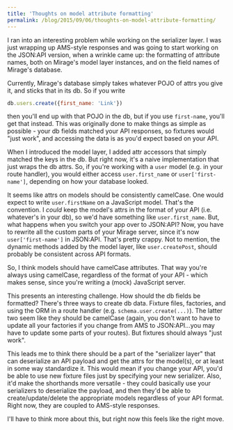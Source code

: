 ```yaml
---
title: 'Thoughts on model attribute formatting'
permalink: /blog/2015/09/06/thoughts-on-model-attribute-formatting/
---
```


I ran into an interesting problem while working on the serializer layer. I was just wrapping up AMS-style responses and was going to start working on the JSON:API version, when a wrinkle came up: the formatting of attribute names, both on Mirage's model layer instances, and on the field names of Mirage's database.

Currently, Mirage's database simply takes whatever POJO of attrs you give it, and sticks that in its db. So if you write

```js
db.users.create({first_name: 'Link'})
```

then you'll end up with that POJO in the db, but if you use `first-name`, you'll get that instead. This was originally done to make things as simple as possible - your db fields matched your API responses, so fixtures would "just work", and accessing the data is as you'd expect based on your API.

When I introduced the model layer, I added attr accessors that simply matched the keys in the db. But right now, it's a naive implementation that just wraps the db attrs. So, if you're working with a `user` model (e.g. in your route handler), you would either access `user.first_name` or `user['first-name']`, depending on how your database looked.

It seems like attrs on models should be consistently camelCase. One would expect to write `user.firstName` on a JavaScript model. That's the convention. I *could* keep the model's attrs in the format of your API (i.e. whatever's in your db), so we'd have something like `user.first_name`. But, what happens when you switch your app over to JSON:API? Now, you have to rewrite all the custom parts of your Mirage server, since it's now `user['first-name']` in JSON:API. That's pretty crappy. Not to mention, the dynamic methods added by the model layer, like `user.createPost`, should probably be consistent across API formats.

So, I think models should have camelCase attributes. That way you're always using camelCase, regardless of the format of your API - which makes sense, since you're writing a (mock) JavaScript server.

This presents an interesting challenge. How should the db fields be formatted? There's three ways to create db data. Fixture files, factories, and using the ORM in a route handler (e.g. `schema.user.create(...)`). The latter two seem like they should be camelCase (again, you don't want to have to update all your factories if you change from AMS to JSON:API...you may have to update some parts of your routes). But fixtures should always "just work".

This leads me to think there should be a part of the "serializer layer" that can deserialize an API payload and get the attrs for the model(s), or at least in some way standardize it. This would mean if you change your API, you'd be able to use new fixture files just by specifying your new serializer. Also, it'd make the shorthands more versatile - they could basically use your serializers to deserialize the payload, and then they'd be able to create/update/delete the appropriate models regardless of your API format. Right now, they are coupled to AMS-style responses.

I'll have to think more about this, but right now this feels like the right move.
